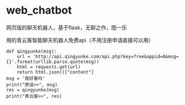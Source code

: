 # web_chatbot
网页版的聊天机器人，基于flask，无聊之作，图一乐

用的青云客智能聊天机器人免费api（不用注册申请直接可以用）

```
def qingyunke(msg):
    url = 'http://api.qingyunke.com/api.php?key=free&appid=0&msg={}'.format(urllib.parse.quote(msg))
    html = requests.get(url)
    return html.json()["content"]
msg = '我好看吗'
print("原话>>", msg)
res = qingyunke(msg)
print("青云客>>", res)
```
